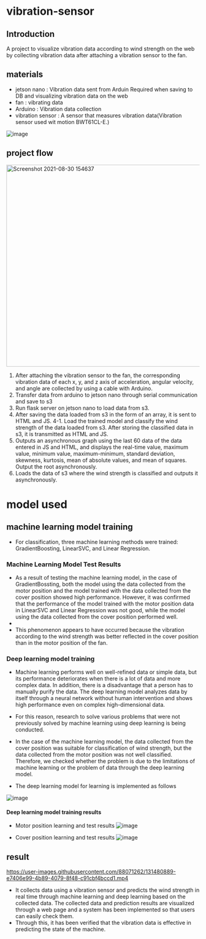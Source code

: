 # vibration-sensor
## Introduction
A project to visualize vibration data according to wind strength on the web by collecting vibration data after attaching a vibration sensor to the fan.

## materials
- jetson nano : Vibration data sent from Arduin Required when saving to DB and visualizing vibration data on the web
- fan : vibrating data
- Arduino : Vibration data collection
- vibration sensor : A sensor that measures vibration data(Vibration sensor used wit motion BWT61CL-E.)

![image](https://user-images.githubusercontent.com/88071262/131477452-5436621a-5cca-4d7d-a388-6d89ba47f260.png)

## project flow
<img width="526" alt="Screenshot 2021-08-30 154637" src="https://user-images.githubusercontent.com/88071262/131465653-eeb6a920-981c-4139-a216-21f51125c516.png">


1. After attaching the vibration sensor to the fan, the corresponding vibration data of each x, y, and z axis of acceleration, angular velocity, and angle are collected by using a cable with Arduino.
2. Transfer data from arduino to jetson nano through serial communication and save to s3
3. Run flask server on jetson nano to load data from s3.
4. After saving the data loaded from s3 in the form of an array, it is sent to HTML and JS. 
4-1. Load the trained model and classify the wind strength of the data loaded from s3. After storing the classified data in s3, it is transmitted as HTML and JS.
5. Outputs an asynchronous graph using the last 60 data of the data entered in JS and HTML, and displays the real-time value, maximum value, minimum value, maximum-minimum, standard deviation, skewness, kurtosis, mean of absolute values, and mean of squares. Output the root asynchronously.
6. Loads the data of s3 where the wind strength is classified and outputs it asynchronously.

# model used
## machine learning model training
- For classification, three machine learning methods were trained: GradientBoosting, LinearSVC, and Linear Regression.

### Machine Learning Model Test Results
- As a result of testing the machine learning model, in the case of GradientBossting, both the model using the data collected from the motor position and the model trained with the data collected from the cover position showed high performance. However, it was confirmed that the performance of the model trained with the motor position data in LinearSVC and Linear Regression was not good, while the model using the data collected from the cover position performed well.
- 
- This phenomenon appears to have occurred because the vibration according to the wind strength was better reflected in the cover position than in the motor position of the fan.

### Deep learning model training
- Machine learning performs well on well-refined data or simple data, but its performance deteriorates when there is a lot of data and more complex data. In addition, there is a disadvantage that a person has to manually purify the data. The deep learning model analyzes data by itself through a neural network without human intervention and shows high performance even on complex high-dimensional data.

- For this reason, research to solve various problems that were not previously solved by machine learning using deep learning is being conducted.

- In the case of the machine learning model, the data collected from the cover position was suitable for classification of wind strength, but the data collected from the motor position was not well classified. Therefore, we checked whether the problem is due to the limitations of machine learning or the problem of data through the deep learning model.

- The deep learning model for learning is implemented as follows

![image](https://user-images.githubusercontent.com/88071262/131482632-a016bede-4b62-4219-98fa-a8d6a5fc8e75.png)

#### Deep learning model training results
- Motor position learning and test results
![image](https://user-images.githubusercontent.com/88071262/131482806-4cdcc574-65c7-4692-a2e0-f5b8b78b3e56.png)

- Cover position learning and test results
![image](https://user-images.githubusercontent.com/88071262/131482950-28f4f5ab-7a49-4030-8c8c-8df8f9c71eaa.png)



## result

https://user-images.githubusercontent.com/88071262/131480889-e7406e99-4b89-4079-8f48-c91cbf4bccd1.mp4

- It collects data using a vibration sensor and predicts the wind strength in real time through machine learning and deep learning based on the collected data. The collected data and prediction results are visualized through a web page and a system has been implemented so that users can easily check them.
- Through this, it has been verified that the vibration data is effective in predicting the state of the machine.

